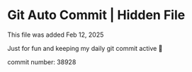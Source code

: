 # Git Auto Commit | Hidden File

This file was added Feb 12, 2025

Just for fun and keeping my daily git commit active 🤪

commit number: 38928
